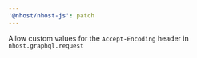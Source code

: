 ```yaml
---
'@nhost/nhost-js': patch
---
```


Allow custom values for the `Accept-Encoding` header in `nhost.graphql.request`
